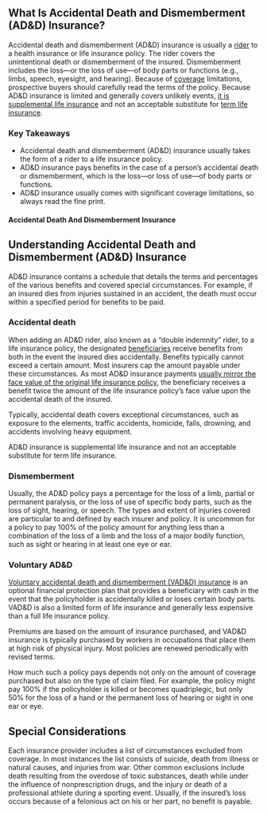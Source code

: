 ## What Is Accidental Death and Dismemberment (AD&D) Insurance?

Accidental death and dismemberment (AD&D) insurance is usually a [rider](https://www.investopedia.com/terms/r/rider.asp) to a health insurance or life insurance policy. The rider covers the unintentional death or dismemberment of the insured. Dismemberment includes the loss—or the loss of use—of body parts or functions (e.g., limbs, speech, eyesight, and hearing). Because of [coverage](https://www.investopedia.com/terms/i/insurance-coverage.asp) limitations, prospective buyers should carefully read the terms of the policy. Because AD&D insurance is limited and generally covers unlikely events, [it is supplemental life insurance](https://www.investopedia.com/articles/company-insights/090116/when-should-you-get-supplemental-life-insurance.asp) and not an acceptable substitute for [term life insurance](https://www.investopedia.com/terms/t/termlife.asp).

### Key Takeaways

-   Accidental death and dismemberment (AD&D) insurance usually takes the form of a rider to a life insurance policy.
-   AD&D insurance pays benefits in the case of a person’s accidental death or dismemberment, which is the loss—or loss of use—of body parts or functions.
-   AD&D insurance usually comes with significant coverage limitations, so always read the fine print.

#### Accidental Death And Dismemberment Insurance

## Understanding Accidental Death and Dismemberment (AD&D) Insurance

AD&D insurance contains a schedule that details the terms and percentages of the various benefits and covered special circumstances. For example, if an insured dies from injuries sustained in an accident, the death must occur within a specified period for benefits to be paid.

### Accidental death

When adding an AD&D rider, also known as a “double indemnity” rider, to a life insurance policy, the designated [beneficiaries](https://www.investopedia.com/terms/b/beneficiary.asp) receive benefits from both in the event the insured dies accidentally. Benefits typically cannot exceed a certain amount. Most insurers cap the amount payable under these circumstances. As most AD&D insurance payments [usually mirror the face value of the original life insurance policy](https://www.investopedia.com/ask/answers/013015/how-do-i-determine-face-value-life-insurance-policy.asp), the beneficiary receives a benefit twice the amount of the life insurance policy’s face value upon the accidental death of the insured.

Typically, accidental death covers exceptional circumstances, such as exposure to the elements, traffic accidents, homicide, falls, drowning, and accidents involving heavy equipment.

AD&D insurance is supplemental life insurance and not an acceptable substitute for term life insurance.

### Dismemberment

Usually, the AD&D policy pays a percentage for the loss of a limb, partial or permanent paralysis, or the loss of use of specific body parts, such as the loss of sight, hearing, or speech. The types and extent of injuries covered are particular to and defined by each insurer and policy. It is uncommon for a policy to pay 100% of the policy amount for anything less than a combination of the loss of a limb and the loss of a major bodily function, such as sight or hearing in at least one eye or ear.

### Voluntary AD&D

[Voluntary accidental death and dismemberment (VAD&D) insurance](https://www.investopedia.com/terms/v/voluntary-accidental-death-and-dismemberment-insurance-vadd.asp) is an optional financial protection plan that provides a beneficiary with cash in the event that the policyholder is accidentally killed or loses certain body parts. VAD&D is also a limited form of life insurance and generally less expensive than a full life insurance policy.

Premiums are based on the amount of insurance purchased, and VAD&D insurance is typically purchased by workers in occupations that place them at high risk of physical injury. Most policies are renewed periodically with revised terms.

How much such a policy pays depends not only on the amount of coverage purchased but also on the type of claim filed. For example, the policy might pay 100% if the policyholder is killed or becomes quadriplegic, but only 50% for the loss of a hand or the permanent loss of hearing or sight in one ear or eye.

## Special Considerations

Each insurance provider includes a list of circumstances excluded from coverage. In most instances the list consists of suicide, death from illness or natural causes, and injuries from war. Other common exclusions include death resulting from the overdose of toxic substances, death while under the influence of nonprescription drugs, and the injury or death of a professional athlete during a sporting event. Usually, if the insured’s loss occurs because of a felonious act on his or her part, no benefit is payable.